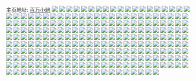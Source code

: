 主页地址: [百万小驰](https://weibo.com/u/3294734431) 
![](https://wx4.sinaimg.cn/mw2000/c461a85fly1h9oluzhyo4j216o1kw7tm.jpg) 
![](https://wx4.sinaimg.cn/mw2000/c461a85fly1h9olv7s6gmj22c03401l0.jpg) 
![](https://wx4.sinaimg.cn/mw2000/c461a85fly1h9oluyr4u8j216o1kwtzv.jpg) 
![](https://wx4.sinaimg.cn/mw2000/c461a85fly1h9olv2co65j22eo37k4qt.jpg) 
![](https://wx4.sinaimg.cn/mw2000/c461a85fly1h9olvo3sv8j21t32po1kx.jpg) 
![](https://wx4.sinaimg.cn/mw2000/c461a85fly1h9olv5fi1jj22eo37ku10.jpg) 
![](https://wx4.sinaimg.cn/mw2000/c461a85fly1h9oluxoqlrj216o1kw4ld.jpg) 
![](https://wx4.sinaimg.cn/mw2000/c461a85fly1h9jxd1g84wj222w2v81kz.jpg) 
![](https://wx4.sinaimg.cn/mw2000/c461a85fly1h9jxd5ggyej22c0340npf.jpg) 
![](https://wx4.sinaimg.cn/mw2000/c461a85fly1h96zijdsfqj21zc2nckjl.jpg) 
![](https://wx4.sinaimg.cn/mw2000/c461a85fly1h96zlm5ut5j22c0340npe.jpg) 
![](https://wx4.sinaimg.cn/mw2000/c461a85fly1h96zijuq8hj20zn1apdrh.jpg) 
![](https://wx4.sinaimg.cn/mw2000/c461a85fly1h96zii8s6lj21zc2m4npd.jpg) 
![](https://wx4.sinaimg.cn/mw2000/c461a85fly1h8nhjja8doj22dc35sb2b.jpg) 
![](https://wx4.sinaimg.cn/mw2000/c461a85fly1h8nhmw97qrj20yb1fianu.jpg) 
![](https://wx4.sinaimg.cn/mw2000/c461a85fly1h8nhjo1njpj22dc35skjn.jpg) 
![](https://wx4.sinaimg.cn/mw2000/c461a85fly1h8nhjhmvplj22dc35sx6r.jpg) 
![](https://wx4.sinaimg.cn/mw2000/c461a85fly1h8augk69qvj21w52ivqv8.jpg) 
![](https://wx4.sinaimg.cn/mw2000/c461a85fly1h8augi97kzj21nl27gb2a.jpg) 
![](https://wx4.sinaimg.cn/mw2000/c461a85fly1h8auglvquyj21u42g6kjm.jpg) 
![](https://wx4.sinaimg.cn/mw2000/c461a85fly1h8auhcpq50j224w2ujnpf.jpg) 
![](https://wx4.sinaimg.cn/mw2000/c461a85fly1h8auhbecscj228a2z2u0z.jpg) 
![](https://wx4.sinaimg.cn/mw2000/c461a85fly1h8auir61u0j22c0340npi.jpg) 
![](https://wx4.sinaimg.cn/mw2000/c461a85fly1h7zv6961ijj22c0340kjo.jpg) 
![](https://wx4.sinaimg.cn/mw2000/c461a85fly1h7v8dki3m2j22c0340npf.jpg) 
![](https://wx4.sinaimg.cn/mw2000/c461a85fly1h7v8dnvzsuj22dc35s1l0.jpg) 
![](https://wx4.sinaimg.cn/mw2000/c461a85fly1h7v8dhto8oj216o1kw4qp.jpg) 
![](https://wx4.sinaimg.cn/mw2000/c461a85fly1h7v8dssm1tj216o1kwaz3.jpg) 
![](https://wx4.sinaimg.cn/mw2000/c461a85fly1h7v8ds71tfj215o1jk1kx.jpg) 
![](https://wx4.sinaimg.cn/mw2000/c461a85fly1h7v8dpj72gj22ho35snpe.jpg) 
![](https://wx4.sinaimg.cn/mw2000/c461a85fly1h7v8dw7fagj22c0340kjn.jpg) 
![](https://wx4.sinaimg.cn/mw2000/c461a85fly1h7v8dx9adhj22c03407wj.jpg) 
![](https://wx4.sinaimg.cn/mw2000/c461a85fly1h7v8mdaoltj216o1kwkdu.jpg) 
![](https://wx4.sinaimg.cn/mw2000/c461a85fly1h7v8me2y9aj22c0340b2a.jpg) 
![](https://wx4.sinaimg.cn/mw2000/c461a85fly1h7f58g233sj22c0340x6p.jpg) 
![](https://wx4.sinaimg.cn/mw2000/c461a85fly1h7f58dzl0lj216o1kw7ox.jpg) 
![](https://wx4.sinaimg.cn/mw2000/c461a85fly1h7f58h5ejpj22c034013y.jpg) 
![](https://wx4.sinaimg.cn/mw2000/c461a85fly1h7f58ere3vj21kw16ox0m.jpg) 
![](https://wx4.sinaimg.cn/mw2000/c461a85fly1h7ayt76lv6j21wf2khx6q.jpg) 
![](https://wx4.sinaimg.cn/mw2000/c461a85fly1h7ayth8i75j21kx2ddx6q.jpg) 
![](https://wx4.sinaimg.cn/mw2000/c461a85fly1h7ayt9fpxuj225r2vonpd.jpg) 
![](https://wx4.sinaimg.cn/mw2000/c461a85fly1h79v7ptxwfj20wi1ycafk.jpg) 
![](https://wx4.sinaimg.cn/mw2000/c461a85fly1h79v7plv1hj20wi1yctbq.jpg) 
![](https://wx4.sinaimg.cn/mw2000/c461a85fly1h6vx3mnyraj22c0340kjm.jpg) 
![](https://wx4.sinaimg.cn/mw2000/c461a85fly1h6vx618qd4j21ge1u57wh.jpg) 
![](https://wx4.sinaimg.cn/mw2000/c461a85fly1h6jxewucwaj20ya1ffn72.jpg) 
![](https://wx4.sinaimg.cn/mw2000/c461a85fly1h6jxewgdcij20iy0sgqcb.jpg) 
![](https://wx4.sinaimg.cn/mw2000/c461a85fly1h6jxew7a6zj22dc35sdqk.jpg) 
![](https://wx4.sinaimg.cn/mw2000/c461a85fly1h5z1hcu2k8j22dd35sb2c.jpg) 
![](https://wx4.sinaimg.cn/mw2000/c461a85fly1h5z1hga22dj226t2x37wl.jpg) 
![](https://wx4.sinaimg.cn/mw2000/c461a85fly1h5z1he60nyj22db35skjm.jpg) 
![](https://wx4.sinaimg.cn/mw2000/c461a85fly1h5p81umvp4j216o1kwqqw.jpg) 
![](https://wx4.sinaimg.cn/mw2000/c461a85fly1h5p81vvtrkj22dc35skjm.jpg) 
![](https://wx4.sinaimg.cn/mw2000/c461a85fly1h5p81wap3yj21661k8dzx.jpg) 
![](https://wx4.sinaimg.cn/mw2000/c461a85fly1h5p81svph2j22c0340hdu.jpg) 
![](https://wx4.sinaimg.cn/mw2000/c461a85fly1h5b9dmt492j21le24ib29.jpg) 
![](https://wx4.sinaimg.cn/mw2000/c461a85fly1h5b9dncdodj21hd1z51ib.jpg) 
![](https://wx4.sinaimg.cn/mw2000/c461a85fly1h5b9dnz1s6j21ri2cob29.jpg) 
![](https://wx4.sinaimg.cn/mw2000/c461a85fly1h5b9dpesbpj21rn2cvx6p.jpg) 
![](https://wx4.sinaimg.cn/mw2000/c461a85fly1h5b9dq8id3j22c0340e82.jpg) 
![](https://wx4.sinaimg.cn/mw2000/c461a85fly1h55ee34b63j22em35su0x.jpg) 
![](https://wx4.sinaimg.cn/mw2000/c461a85fly1h55ee29tgwj22dn35s4qq.jpg) 
![](https://wx4.sinaimg.cn/mw2000/c461a85fly1h55ee4035wj22dc35s7wi.jpg) 
![](https://wx4.sinaimg.cn/mw2000/c461a85fly1h55ee048zwj216o1kw4kt.jpg) 
![](https://wx4.sinaimg.cn/mw2000/c461a85fly1h55ee12kq0j214s1idqqu.jpg) 
![](https://wx4.sinaimg.cn/mw2000/c461a85fly1h55ee6i93nj216o1kwnlr.jpg) 
![](https://wx4.sinaimg.cn/mw2000/c461a85fly1h55ei9liloj21541ish81.jpg) 
![](https://wx4.sinaimg.cn/mw2000/c461a85fly1h4hq1ngxv3j21pn2a7e81.jpg) 
![](https://wx4.sinaimg.cn/mw2000/c461a85fly1h4433c63v2j22b0340u0z.jpg) 
![](https://wx4.sinaimg.cn/mw2000/c461a85fly1h4433f6gozj22c0366x6q.jpg) 
![](https://wx4.sinaimg.cn/mw2000/c461a85fly1h4433ahausj21ve2huhdu.jpg) 
![](https://wx4.sinaimg.cn/mw2000/c461a85fly1h4433e6wv6j22552uv1kz.jpg) 
![](https://wx4.sinaimg.cn/mw2000/c461a85fly1h3crz21yn0j22c0340kjo.jpg) 
![](https://wx4.sinaimg.cn/mw2000/c461a85fly1h3cryzk6rwj229v31rkjo.jpg) 
![](https://wx4.sinaimg.cn/mw2000/c461a85fly1h3crz4ziurj222r2tbkjo.jpg) 
![](https://wx4.sinaimg.cn/mw2000/c461a85fly1h3crz6iy8dj229q32f1l0.jpg) 
![](https://wx4.sinaimg.cn/mw2000/c461a85fly1h2gylyytnqj22c02c01ky.jpg) 
![](https://wx4.sinaimg.cn/mw2000/c461a85fly1h2gym02i1mj22c02c0x6p.jpg) 
![](https://wx4.sinaimg.cn/mw2000/c461a85fly1h2gym1dp9tj21f21w3nl2.jpg) 
![](https://wx4.sinaimg.cn/mw2000/c461a85fly1h2gylw9tnwj22c0340hdu.jpg) 
![](https://wx4.sinaimg.cn/mw2000/c461a85fly1h2be2gv2lwj22c0340u11.jpg) 
![](https://wx4.sinaimg.cn/mw2000/c461a85fly1h2be2dquo5j229d32we85.jpg) 
![](https://wx4.sinaimg.cn/mw2000/c461a85fly1h2be2ba26jj229o33pkjo.jpg) 
![](https://wx4.sinaimg.cn/mw2000/c461a85fly1h2be2a8aglj21ct1t3x6p.jpg) 
![](https://wx4.sinaimg.cn/mw2000/c461a85fly1h2be2cahizj21zb2rox6q.jpg) 
![](https://wx4.sinaimg.cn/mw2000/c461a85fly1h2be2f184hj22c03407wj.jpg) 
![](https://wx4.sinaimg.cn/mw2000/c461a85fly1h0okihfptvj21ng27aquo.jpg) 
![](https://wx4.sinaimg.cn/mw2000/c461a85fly1h0okikff6rj21yb2lrqv5.jpg) 
![](https://wx4.sinaimg.cn/mw2000/c461a85fly1h0okimfhngj22c03404qr.jpg) 
![](https://wx4.sinaimg.cn/mw2000/c461a85fly1gzqt086cwej229i33zkjn.jpg) 
![](https://wx4.sinaimg.cn/mw2000/c461a85fly1gzqt09xkjrj229833zkjn.jpg) 
![](https://wx4.sinaimg.cn/mw2000/c461a85fly1gzqt0asba1j226m2yxu0y.jpg) 
![](https://wx4.sinaimg.cn/mw2000/c461a85fly1gzqt0cd2yjj22a7340b2b.jpg) 
![](https://wx4.sinaimg.cn/mw2000/c461a85fly1gytx3m7e7fj21sc2dse83.jpg) 
![](https://wx4.sinaimg.cn/mw2000/c461a85fly1gytx3hmgedj21p129dkjm.jpg) 
![](https://wx4.sinaimg.cn/mw2000/c461a85fly1gytx3q67c2j21sc2dsx6q.jpg) 
![](https://wx4.sinaimg.cn/mw2000/c461a85fly1gytx3x5rz1j21sc2dse83.jpg) 
![](https://wx4.sinaimg.cn/mw2000/c461a85fly1gy8h4027w3j20zo256ngf.jpg) 
![](https://wx4.sinaimg.cn/mw2000/c461a85fly1gwxl8l2n1dj20sr15g7e0.jpg) 
![](https://wx4.sinaimg.cn/mw2000/c461a85fly1gwxl8lrkuqj20st0stwif.jpg) 
![](https://wx4.sinaimg.cn/mw2000/c461a85fly1gwxl8m2oewj20sp15mtiq.jpg) 
![](https://wx4.sinaimg.cn/mw2000/c461a85fly1gwxl8lbbs9j20sy0sy0yb.jpg) 
![](https://wx4.sinaimg.cn/mw2000/c461a85fly1gwxlyauegkj20sw0sw44l.jpg) 
![](https://wx4.sinaimg.cn/mw2000/c461a85fly1gwxl8lhqi9j20sx0sxq8k.jpg) 
![](https://wx4.sinaimg.cn/mw2000/c461a85fly1gwaf2asfzej22c02c0kjm.jpg) 
![](https://wx4.sinaimg.cn/mw2000/c461a85fly1gwaf2dlz1nj21340tztkf.jpg) 
![](https://wx4.sinaimg.cn/mw2000/c461a85fly1gwaf2f4ojzj20xc2s04qp.jpg) 
![](https://wx4.sinaimg.cn/mw2000/c461a85fly1gwaf3oenddj22c02c0qv5.jpg) 
![](https://wx4.sinaimg.cn/mw2000/c461a85fly1gwaf2gr3edj2202202kjl.jpg) 
![](https://wx4.sinaimg.cn/mw2000/c461a85fly1gw4pl76s5jj22482tnkjm.jpg) 
![](https://wx4.sinaimg.cn/mw2000/c461a85fly1gw4pl7t25cj22c02c04k3.jpg) 
![](https://wx4.sinaimg.cn/mw2000/c461a85fly1gw4pl9wua7j22c02c0e82.jpg) 
![](https://wx4.sinaimg.cn/mw2000/003AYmVVly1gv9ady69emj62c0340hdv02.jpg) 
![](https://wx4.sinaimg.cn/mw2000/003AYmVVly1gv9ae213nhj63402c07wj02.jpg) 
![](https://wx4.sinaimg.cn/mw2000/003AYmVVly1gv9ae906b6j62502uoqv602.jpg) 
![](https://wx4.sinaimg.cn/mw2000/003AYmVVly1gv9aean3fcj62c0340qv802.jpg) 
![](https://wx4.sinaimg.cn/mw2000/003AYmVVly1gv9aljoi9pj62c03401l002.jpg) 
![](https://wx4.sinaimg.cn/mw2000/003AYmVVly1gv9ae0bze3j62ai3401kz02.jpg) 
![](https://wx4.sinaimg.cn/mw2000/003AYmVVly1gv9aean3fcj62c0340qv802.jpg) 
![](https://wx4.sinaimg.cn/mw2000/003AYmVVly1gv9ae0bze3j62ai3401kz02.jpg) 
![](https://wx4.sinaimg.cn/mw2000/003AYmVVly1gv9ad8ec4gj6299340x6r02.jpg) 
![](https://wx4.sinaimg.cn/mw2000/003AYmVVly1gv9aldopfhj629s3401kz02.jpg) 
![](https://wx4.sinaimg.cn/mw2000/003AYmVVly1gv9adrtskkj62bz3417wj02.jpg) 
![](https://wx4.sinaimg.cn/mw2000/003AYmVVly1gv9adzajkdj627w31be8302.jpg) 
![](https://wx4.sinaimg.cn/mw2000/003AYmVVly1gv9ad6pyosj62af340kjn02.jpg) 
![](https://wx4.sinaimg.cn/mw2000/003AYmVVly1gv9ag8k5uej62c02c04qq02.jpg) 
![](https://wx4.sinaimg.cn/mw2000/c461a85fly1gv74y20xyuj22452tje82.jpg) 
![](https://wx4.sinaimg.cn/mw2000/c461a85fly1gv74y4jeq1j22592v17wi.jpg) 
![](https://wx4.sinaimg.cn/mw2000/c461a85fly1gv74xz6za1j22c0340x6q.jpg) 
![](https://wx4.sinaimg.cn/mw2000/003AYmVVly1gv74y7a0msj62c02c0x6p02.jpg) 
![](https://wx4.sinaimg.cn/mw2000/c461a85fly1gv74yejt8nj22c0340e83.jpg) 
![](https://wx4.sinaimg.cn/mw2000/003AYmVVly1gv74ynbx12j62c0340x6r02.jpg) 
![](https://wx4.sinaimg.cn/mw2000/003AYmVVly1gv74yarbyuj62c03404qr02.jpg) 
![](https://wx4.sinaimg.cn/mw2000/003AYmVVly1gty2ljusttj60u0140jxv02.jpg) 
![](https://wx4.sinaimg.cn/mw2000/003AYmVVly1gty2lk8llrj60u014010502.jpg) 
![](https://wx4.sinaimg.cn/mw2000/c461a85fly1gtegc89bybj21o0280x6p.jpg) 
![](https://wx4.sinaimg.cn/mw2000/c461a85fly1grp6sabanej22c0340kjm.jpg) 
![](https://wx4.sinaimg.cn/mw2000/c461a85fly1gqn4bdroywj22bc340u0z.jpg) 
![](https://wx4.sinaimg.cn/mw2000/c461a85fly1gqn4bg9lduj22c0340x6q.jpg) 
![](https://wx4.sinaimg.cn/mw2000/c461a85fly1gqn4bgzjszj226c2wge82.jpg) 
![](https://wx4.sinaimg.cn/mw2000/c461a85fly1gqn4bhsslrj22b03407wj.jpg) 
![](https://wx4.sinaimg.cn/mw2000/c461a85fly1gqn4bipndyj22c03487wj.jpg) 
![](https://wx4.sinaimg.cn/mw2000/c461a85fly1gqn4bcw6auj22c02c0kjl.jpg) 
![](https://wx4.sinaimg.cn/mw2000/c461a85fly1gq34fdtzj9j20u014n161.jpg) 
![](https://wx4.sinaimg.cn/mw2000/c461a85fly1gq34fetuwpj20u014ldtf.jpg) 
![](https://wx4.sinaimg.cn/mw2000/c461a85fly1gq34ffjohbj20u014014c.jpg) 
![](https://wx4.sinaimg.cn/mw2000/c461a85fly1gq34fgek39j21410u0tk8.jpg) 
![](https://wx4.sinaimg.cn/mw2000/c461a85fly1gq25yawvwkj22am340e84.jpg) 
![](https://wx4.sinaimg.cn/mw2000/c461a85fly1gp83ja6oquj227a2xqu0y.jpg) 
![](https://wx4.sinaimg.cn/mw2000/c461a85fly1gp4jdua5wwj223c2she81.jpg) 
![](https://wx4.sinaimg.cn/mw2000/c461a85fly1gp4jdp4zf4j22c02c01kx.jpg) 
![](https://wx4.sinaimg.cn/mw2000/c461a85fly1gp4jds37xnj22c02c04qr.jpg) 
![](https://wx4.sinaimg.cn/mw2000/c461a85fly1gp4jdtf4w4j22c0340x6r.jpg) 
![](https://wx4.sinaimg.cn/mw2000/c461a85fly1gp4je3acg9j22c0340u0z.jpg) 
![](https://wx4.sinaimg.cn/mw2000/c461a85fly1go197b44nuj20wi16w7rl.jpg) 
![](https://wx4.sinaimg.cn/mw2000/c461a85fly1go197cec88j228p2zlu0x.jpg) 
![](https://wx4.sinaimg.cn/mw2000/c461a85fly1gnywmv8w1fj20u013814e.jpg) 
![](https://wx4.sinaimg.cn/mw2000/c461a85fly1gnywmx147tj22c0340e83.jpg) 
![](https://wx4.sinaimg.cn/mw2000/c461a85fly1gnywmzzdm5j22c035p7wj.jpg) 
![](https://wx4.sinaimg.cn/mw2000/c461a85fly1gnywn3hw1cj22c02c0hdt.jpg) 
![](https://wx4.sinaimg.cn/mw2000/c461a85fly1gnywuekv38j22c0340b2b.jpg) 
![](https://wx4.sinaimg.cn/mw2000/c461a85fly1gnywuhrg9mj226d2ylb2a.jpg) 
![](https://wx4.sinaimg.cn/mw2000/c461a85fly1gnqpfi71jcj22c02c0npd.jpg) 
![](https://wx4.sinaimg.cn/mw2000/c461a85fly1gnojvdf4s9j22c02rrx6p.jpg) 
![](https://wx4.sinaimg.cn/mw2000/c461a85fly1gnojva936wj23402c0npe.jpg) 
![](https://wx4.sinaimg.cn/mw2000/c461a85fly1gn2p0968rhj20wi0nrq9g.jpg) 
![](https://wx4.sinaimg.cn/mw2000/c461a85fly1glgstibdzrj228c33wb2b.jpg) 
![](https://wx4.sinaimg.cn/mw2000/c461a85fly1glgstha28dj2299340b2b.jpg) 
![](https://wx4.sinaimg.cn/mw2000/c461a85fly1glgstkb4i4j229z3401l0.jpg) 
![](https://wx4.sinaimg.cn/mw2000/c461a85fly1glgstlbqi0j229w340hdv.jpg) 
![](https://wx4.sinaimg.cn/mw2000/c461a85fly1gkw1b8ic1qj22c02c0npe.jpg) 
![](https://wx4.sinaimg.cn/mw2000/c461a85fly1gkw1b7mckxj23402c04qs.jpg) 
![](https://wx4.sinaimg.cn/mw2000/c461a85fly1gkw1baq867j22c036s7wj.jpg) 
![](https://wx4.sinaimg.cn/mw2000/c461a85fly1gkw1bdgpuuj22c0340hdt.jpg) 
![](https://wx4.sinaimg.cn/mw2000/c461a85fly1gkw1b6fbrxj22c02c0e83.jpg) 
![](https://wx4.sinaimg.cn/mw2000/c461a85fly1gkw1b9hf80j22c02c0b29.jpg) 
![](https://wx4.sinaimg.cn/mw2000/c461a85fly1gkw1bbkc1jj22c02c0e1f.jpg) 
![](https://wx4.sinaimg.cn/mw2000/c461a85fly1gkw1bo34dyj22bf341hdw.jpg) 
![](https://wx4.sinaimg.cn/mw2000/c461a85fly1gkx0nqugplj22c02c01ky.jpg) 
![](https://wx4.sinaimg.cn/mw2000/c461a85fly1gkw1bfp68hj22c0340hdt.jpg) 
![](https://wx4.sinaimg.cn/mw2000/c461a85fly1gjjjgk5rawj22c0340u0y.jpg) 
![](https://wx4.sinaimg.cn/mw2000/c461a85fly1gjjjgjj5foj21kw1kwqv5.jpg) 
![](https://wx4.sinaimg.cn/mw2000/c461a85fly1gjdr7hi2jvj22c02faqv6.jpg) 
![](https://wx4.sinaimg.cn/mw2000/c461a85fly1gjdr7jblxdj22c02haqv6.jpg) 
![](https://wx4.sinaimg.cn/mw2000/c461a85fly1gjdr7kiatwj23402c0b29.jpg) 
![](https://wx4.sinaimg.cn/mw2000/c461a85fly1giyq8iccwhj22801o0e82.jpg) 
![](https://wx4.sinaimg.cn/mw2000/c461a85fly1giiidrjvcrj21o0282x6p.jpg) 
![](https://wx4.sinaimg.cn/mw2000/c461a85fly1giiidgmjimj21o0282u0x.jpg) 
![](https://wx4.sinaimg.cn/mw2000/c461a85fly1giiidbkry3j22943117wi.jpg) 
![](https://wx4.sinaimg.cn/mw2000/c461a85fly1giiidwsac2j22c02f01ky.jpg) 
![](https://wx4.sinaimg.cn/mw2000/c461a85fly1giiie0ar62j22c02dwkjl.jpg) 
![](https://wx4.sinaimg.cn/mw2000/c461a85fly1giiidm742kj22c02c0hdu.jpg) 
![](https://wx4.sinaimg.cn/mw2000/c461a85fly1giiie523kqj22c02c0kjm.jpg) 
![](https://wx4.sinaimg.cn/mw2000/c461a85fly1giiid5sakuj22c02c04qr.jpg) 
![](https://wx4.sinaimg.cn/mw2000/c461a85fly1gi82jqf1u5j22c02c0b2b.jpg) 
![](https://wx4.sinaimg.cn/mw2000/c461a85fly1gi1312awylj22c02c0hdu.jpg) 
![](https://wx4.sinaimg.cn/mw2000/c461a85fly1gi13140efgj22c02c04qq.jpg) 
![](https://wx4.sinaimg.cn/mw2000/c461a85fly1ghmyohhpsvj20u00u0djv.jpg) 
![](https://wx4.sinaimg.cn/mw2000/c461a85fly1ghmyonexccj22c02c01kx.jpg) 
![](https://wx4.sinaimg.cn/mw2000/c461a85fly1ghmyofumavj23402c0hdt.jpg) 
![](https://wx4.sinaimg.cn/mw2000/c461a85fly1ghf9ichal2j20u00uqqe9.jpg) 
![](https://wx4.sinaimg.cn/mw2000/c461a85fly1ghf9ieqiflj20u014gn6c.jpg) 
![](https://wx4.sinaimg.cn/mw2000/c461a85fly1ghf9ifu9qoj20u0140tl6.jpg) 
![](https://wx4.sinaimg.cn/mw2000/c461a85fly1ghf9igs3rfj20u01407e9.jpg) 
![](https://wx4.sinaimg.cn/mw2000/c461a85fly1ggz60thvugj22c034oqv7.jpg) 
![](https://wx4.sinaimg.cn/mw2000/c461a85fly1ggixwe4g18j22c02c04qr.jpg) 
![](https://wx4.sinaimg.cn/mw2000/c461a85fly1gg75c8noqkj228p3407wi.jpg) 
![](https://wx4.sinaimg.cn/mw2000/c461a85fly1gg75c9l0ajj22c02c0b2a.jpg) 
![](https://wx4.sinaimg.cn/mw2000/c461a85fly1gen7cimlzlj20u0140qbw.jpg) 
![](https://wx4.sinaimg.cn/mw2000/c461a85fly1gen7cixtuqj20u014016g.jpg) 
![](https://wx4.sinaimg.cn/mw2000/c461a85fly1gen7cj5ka6j20u0140na7.jpg) 
![](https://wx4.sinaimg.cn/mw2000/c461a85fly1ge5bmybg87j20u01hc49y.jpg) 
![](https://wx4.sinaimg.cn/mw2000/c461a85fly1ge5bmrtzvhj22c03401kx.jpg) 
![](https://wx4.sinaimg.cn/mw2000/c461a85fly1gceophn8xgj22062o97wi.jpg) 
![](https://wx4.sinaimg.cn/mw2000/c461a85fly1g11ff5x70bj20u00u07dq.jpg) 
![](https://wx4.sinaimg.cn/mw2000/c461a85fly1g0bzhnmjf6j22c03404qs.jpg) 
![](https://wx4.sinaimg.cn/mw2000/c461a85fly1g0bzhazcikj22c03401ky.jpg) 
![](https://wx4.sinaimg.cn/mw2000/c461a85fly1g0bzhyhvvyj22c03401l2.jpg) 
![](https://wx4.sinaimg.cn/mw2000/c461a85fly1g0bzhqu7h0j22b1340x6q.jpg) 
![](https://wx4.sinaimg.cn/mw2000/c461a85fly1g0bzi0refvj22c0340x6p.jpg) 
![](https://wx4.sinaimg.cn/mw2000/c461a85fly1g0b0kaacl3j21lu3y3b2a.jpg) 
![](https://wx4.sinaimg.cn/mw2000/c461a85fly1g0b0kbyet4j22c0340b2a.jpg) 
![](https://wx4.sinaimg.cn/mw2000/c461a85fly1g0b0kf4x9fj22c0340e82.jpg) 
![](https://wx4.sinaimg.cn/mw2000/c461a85fly1g0b0klh7wtj22ar340hdu.jpg) 
![](https://wx4.sinaimg.cn/mw2000/c461a85fly1g0b0k8uulhj22au340e82.jpg) 
![](https://wx4.sinaimg.cn/mw2000/c461a85fly1g0b0m3ijt5j22ak340kjs.jpg) 
![](https://wx4.sinaimg.cn/mw2000/c461a85fly1g09earmet8j21ji444e81.jpg) 
![](https://wx4.sinaimg.cn/mw2000/c461a85fly1g09eat8pjfj21ji444b29.jpg) 
![](https://wx4.sinaimg.cn/mw2000/c461a85fly1g09eaqbzg8j22c0340u0y.jpg) 
![](https://wx4.sinaimg.cn/mw2000/c461a85fly1fx56lb7zb7j20qo0zkjxj.jpg) 
![](https://wx4.sinaimg.cn/mw2000/c461a85fly1fx56lbme2dj20zk0qowji.jpg) 
![](https://wx4.sinaimg.cn/mw2000/c461a85fly1fwn5yoy9x8j23402c0qvd.jpg) 
![](https://wx4.sinaimg.cn/mw2000/c461a85fly1fwn5yrn6u9j21w02ioe87.jpg) 
![](https://wx4.sinaimg.cn/mw2000/c461a85fly1fvjuhuzoxtj22c0340tvt.jpg) 
![](https://wx4.sinaimg.cn/mw2000/c461a85fly1fu3a78vgd2j21w02iob2a.jpg) 
![](https://wx4.sinaimg.cn/mw2000/c461a85fly1fu3a77072rj21w02ioe82.jpg) 
![](https://wx4.sinaimg.cn/mw2000/c461a85fly1fu3a7dwsbxj22ak340he1.jpg) 
![](https://wx4.sinaimg.cn/mw2000/c461a85fly1fu3a7jllsuj21w02iohdz.jpg) 
![](https://wx4.sinaimg.cn/mw2000/c461a85fly1ftwx62bssuj21w02io4qp.jpg) 
![](https://wx4.sinaimg.cn/mw2000/c461a85fly1ftwx61h0w2j20zk0qok1o.jpg) 

